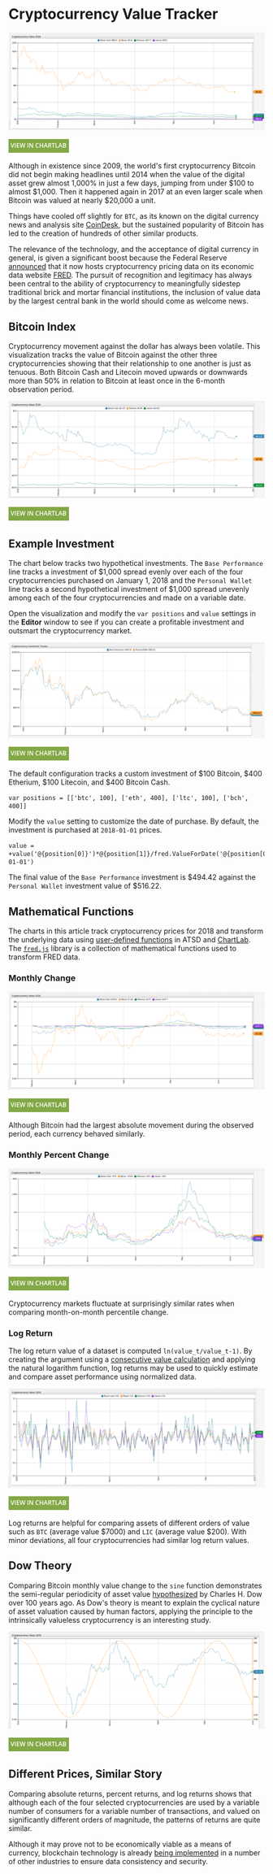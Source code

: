 # Cryptocurrency Value Tracker

![](./images/crypto-value-2018.png)

[![](../../research/images/new-button.png)](https://apps.axibase.com/chartlab/71df6f9f#fullscreen)

Although in existence since 2009, the world's first cryptocurrency Bitcoin did not begin making headlines until 2014 when the value of the digital asset grew almost 1,000% in just a few days, jumping from under $100 to almost $1,000. Then it happened again in 2017 at an even larger scale when Bitcoin was valued at nearly $20,000 a unit.

Things have cooled off slightly for `BTC`, as its known on the digital currency news and analysis site [CoinDesk](https://www.coindesk.com/), but the sustained popularity of Bitcoin has led to the creation of hundreds of other similar products.

The relevance of the technology, and the acceptance of digital currency in general, is given a significant boost because the Federal Reserve [announced](https://news.research.stlouisfed.org/2018/06/fred-adds-cryptocurrency-series/) that it now hosts cryptocurrency pricing data on its economic data website [FRED](https://research.stlouisfed.org/). The pursuit of recognition and legitimacy has always been central to the ability of cryptocurrency to meaningfully sidestep traditional brick and mortar financial institutions, the inclusion of value data by the largest central bank in the world should come as welcome news.

## Bitcoin Index

Cryptocurrency movement against the dollar has always been volatile. This visualization tracks the value of Bitcoin against the other three cryptocurrencies showing that their relationship to one another is just as tenuous. Both Bitcoin Cash and Litecoin moved upwards or downwards more than 50% in relation to Bitcoin at least once in the 6-month observation period.

![](./images/bitcoin-index.png)

[![](../../research/images/new-button.png)](https://apps.axibase.com/chartlab/c00386b4#fullscreen)

## Example Investment

The chart below tracks two hypothetical investments. The `Base Performance` line tracks a investment of $1,000 spread evenly over each of the four cryptocurrencies purchased on January 1, 2018 and the `Personal Wallet` line tracks a second hypothetical investment of $1,000 spread unevenly among each of the four cryptocurrencies and made on a variable date.

Open the visualization and modify the `var positions` and `value` settings in the **Editor** window to see if you can create a profitable investment and outsmart the cryptocurrency market.

![](./images/personal-wallet.png)

[![](../../research/images/new-button.png)](https://apps.axibase.com/chartlab/c26b6e26)

The default configuration tracks a custom investment of $100 Bitcoin, $400 Etherium, $100 Litecoin, and $400 Bitcoin Cash.

```ls
var positions = [['btc', 100], ['eth', 400], ['ltc', 100], ['bch', 400]]  
```

Modify the `value` setting to customize the date of purchase. By default, the investment is purchased at `2018-01-01` prices.

```ls
value = +value('@{position[0]}')*@{position[1]}/fred.ValueForDate('@{position[0]}','2018-01-01')
```

The final value of the `Base Performance` investment is $494.42 against the `Personal Wallet` investment value of $516.22.

## Mathematical Functions

The charts in this article track cryptocurrency prices for 2018 and transform the underlying data using [user-defined functions](https://axibase.com/docs/charts/syntax/udf.html) in ATSD and [ChartLab](../../tutorials/shared/chartlab.md). The [`fred.js`](../../tutorials/shared/trends.md#fred-library) library is a collection of mathematical functions used to transform FRED data.

### Monthly Change

![](./images/monthly-change.png)

[![](../../research/images/new-button.png)](https://apps.axibase.com/chartlab/0fb3df5f#fullscreen)

Although Bitcoin had the largest absolute movement during the observed period, each currency behaved similarly.

### Monthly Percent Change

![](./images/monthly-percent-change.png)

[![](../../research/images/new-button.png)](https://apps.axibase.com/chartlab/5a8664ca#fullscreen)

Cryptocurrency markets fluctuate at surprisingly similar rates when comparing month-on-month percentile change.

### Log Return

The log return value of a dataset is computed `ln(value_t/value_t-1)`. By creating the argument using a [consecutive value calculation](../../tutorials/subtract-subsequent-values/README.md#charts-functions) and applying the natural logarithm function, log returns may be used to quickly estimate and compare asset performance using normalized data.

![](./images/log-returns.png)

[![](../../research/images/new-button.png)](https://apps.axibase.com/chartlab/df649def#fullscreen)

Log returns are helpful for comparing assets of different orders of value such as `BTC` (average value $7000) and `LIC` (average value $200). With minor deviations, all four cryptocurrencies had similar log return values.

## Dow Theory

Comparing Bitcoin monthly value change to the `sine` function demonstrates the semi-regular periodicity of asset value [hypothesized](https://en.wikipedia.org/wiki/Dow_theory) by Charles H. Dow over 100 years ago. As Dow's theory is meant to explain the cyclical nature of asset valuation caused by human factors, applying the principle to the intrinsically valueless cryptocurrency is an interesting study.

![](./images/dow-theory.png)

[![](../../research/images/new-button.png)](https://apps.axibase.com/chartlab/78743661#fullscreen)

## Different Prices, Similar Story

Comparing absolute returns, percent returns, and log returns shows that although each of the four selected cryptocurrencies are used by a variable number of consumers for a variable number of transactions, and valued on significantly different orders of magnitude, the patterns of returns are quite similar.

Although it may prove not to be economically viable as a means of currency, blockchain technology is already [being implemented](https://fortune.com/2017/12/26/blockchain-tech-companies-ibm/) in a number of other industries to ensure data consistency and security.